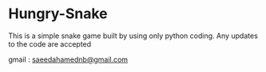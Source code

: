 # Hungry-Snake
This is a simple snake game built by using only python coding.
Any updates to the code are accepted


gmail : saeedahamednb@gmail.com
